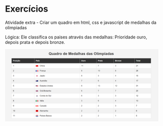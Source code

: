 # Exercícios
Atividade extra - Criar um quadro em html, css e javascript de medalhas da olimpiadas 

Lógica: Ele classifica os paises através das medalhas: Prioridade ouro, depois prata e depois bronze.

![alt text](image.png)



